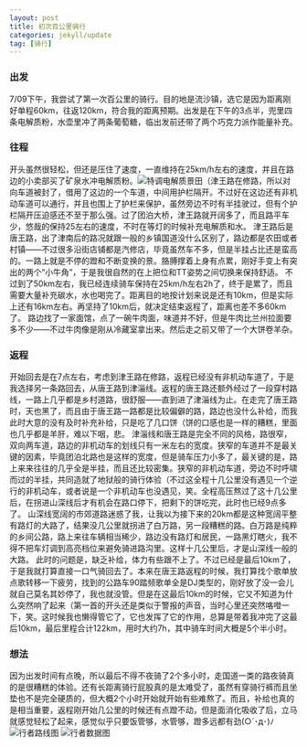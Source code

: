 ```yaml
---
layout: post
title: 初次百公里骑行
categories: jekyll/update
tag: [骑行]
---
```


### 出发
7/09下午，我尝试了第一次百公里的骑行。目的地是流沙镇，选它是因为距离刚好单程60km，往返120km，符合我的距离预期。出发是在下午的3点半，兜里四条电解质粉，水壶里冲了两条葡萄糖，临出发前还带了两个巧克力派作能量补充。

### 往程
开头虽然很轻松，但还是压住了速度，一直维持在25km/h左右的速度，并且在路边的小卖部买了矿泉水冲电解质粉。![特调电解质景田（](https://lidingxin-top.oss-cn-beijing.aliyuncs.com/photos/7-15-3.jpg)津王路在修路，所以对向车道被封了，借用了这边的一个车道，中间用护栏隔开。不过好在这边还有非机动车道可以通行，并且也围上了护栏来保护，虽然旁边不时有半挂驶过，但有个护栏隔开压迫感还不至于那么强。过了团泊大桥，津王路就开阔多了，而且路平车少，悠哉的保持25左右的速度，不时在等灯的时候补充电解质和水。
津王路后是唐王路，出了津南后的路况就跟一般的乡镇国道没什么区别了，路边都是农田或者村镇——不过很多沿街店铺都是汽修店，毕竟虽然车不多，但是半挂占比还是蛮高的。一路上就是不停的蹬和不断变换的景。胳膊撑着上身有点累，刚好手变上有突出的两个“小牛角”，于是我很自然的在上把位和TT姿势之间切换来保持舒适。
不过到了50km左右，我已经连续骑车保持在25km/h左右2h了，终于是累了，而且需要大量补充碳水，水也喝完了。距离目的地按计划来说是还有10km，但是实际上还有16km左右。再坚持了10km后，就决定结束返程了，距离也差不多60km了。
路边找了一家面馆，点了一碗牛肉面，味道并不好，但是牛肉比兰州拉面要多不少——不过牛肉像是刚从冷藏室拿出来。然后走之前又带了一个大饼卷羊杂。

### 返程
开始回去是在7点左右，考虑到津王路在修路，返程已经没有非机动车道了，于是我选择另一条路回去，从唐王路到津淄线。返程的唐王路还额外经过了一段穿村路线，一路上几乎都是乡村道路，很舒服——直到进了津淄线为止。在走完了唐王路时，天也黑了，而且由于唐王路一路都是比较偏僻的路，路边也没什么补给，而我此时大意的没有及时补充补给，只是吃了几口饼（饼的口感也是一样的糟糕，里面也几乎都是羊肝，难以下咽，悲。
津淄线和唐王路是完全不同的风格，路很窄，双向两车道，路边的非机动车的划线只有一米左右的宽度。狭窄的车道并不是最关键的因素，毕竟团泊北路也是这样的宽度，但是骑车压力小多了，最关键的是，路上来来往往的几乎全是半挂，而且还比较密集。狭窄的非机动车道，旁边不时呼啸而过的半挂，共同造就了地狱般的骑行体验（不过这全程十几公里没有遇见一个逆行的非机动车，或者说是一个非机动车也没遇见，笑。全程高压熬过了这十几公里后，在拐进山深线后才有机会在路口停下，把剩下的饼吃完，此时也已经9点多了。
山深线宽阔的市郊道路迷惑了我，让我以为接下来的20km都是这种宽阔平整有路灯的大路了，结果没几公里就拐进了白万路，另一段糟糕的路。白万路是纯粹的乡间公路，路上来往车辆相当稀少，路边没有路灯和居民，一路黑灯瞎火，我不得不把车灯调到高亮档位来避免骑进路沟里。这样十几公里后，才是山深线一般的大路。
此时的问题是，缺乏补给，体力有些跟不上了。不过已经是最后10km了，于是我就打算直接一口气骑回去了。本来在唐王路返程的时候，我打算找个歌单放点歌转移一下疲劳，找到的公路车90踏频歌单全是DJ类型的，刚好放了没一会儿就自己莫名其妙停了，我也就没管。但是在这最后10km的时候，它又不知道为什么突然响了起来（第一首的开头还是类似于警报的声音，当时心里还突然咯噔一下，笑。这时候我也懒得管它了，它也发挥了它的作用，总算是带着我冲完了这最后10km，最后里程合计122km，用时大约7h，其中骑车时间大概是5个半小时。

### 想法
因为出发时间有点晚，所以最后不得不夜骑了2个多小时，走国道一类的路夜骑真的是很糟糕的体验。还有长距离骑行屁股真的是太难受了，虽然有穿骑行裤而且坐垫也不是完全硬质的，但大概2个小时开始就开始有些难熬了。而且，补给也真的是相当重要，返程刚开始几公里的时候还有点蹬不动，但是面消化吸收了后，立马就感觉轻松了起来，感觉似乎只要饭管够，水管够，蹬多远都有劲(○´･д･)ﾉ
![行者路线图](https://lidingxin-top.oss-cn-beijing.aliyuncs.com/photos/7-15-1.jpg)
![行者数据图](https://lidingxin-top.oss-cn-beijing.aliyuncs.com/photos/7-15-2.jpg)